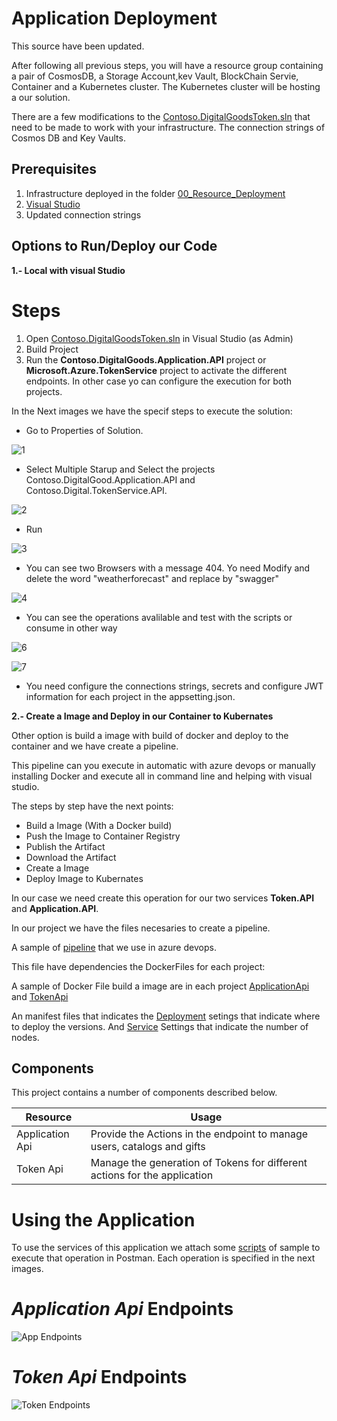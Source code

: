 # Application Deployment

This source have been updated.

After following all previous steps, you will have a resource group containing a pair of CosmosDB, a Storage Account,kev Vault, BlockChain Servie, Container and a Kubernetes cluster. The Kubernetes cluster will be hosting a our solution.

There are a few modifications to the [Contoso.DigitalGoodsToken.sln](./src/./src/Contoso.DigitalGoodsToken.sln) that need to be made to work with your infrastructure. The connection strings of Cosmos DB and Key Vaults.

<!-- To update the necessary appsettings.json connection strings, run the deploy.ps1 script. -->

## Prerequisites
1. Infrastructure deployed in the folder [00_Resource_Deployment](../00_Resource_Deployment)
2. [Visual Studio](https://visualstudio.microsoft.com/)
3. Updated connection strings

## Options to Run/Deploy our Code

**1.- Local with visual Studio**

# Steps
1. Open [Contoso.DigitalGoodsToken.sln](./src/Contoso.DigitalGoodsToken.sln) in Visual Studio (as Admin)
2. Build Project
3. Run the **Contoso.DigitalGoods.Application.API** project or **Microsoft.Azure.TokenService** project to activate the different endpoints. In other case yo can configure the execution for both projects.

In the Next images we have the specif steps to execute the solution:

* Go to Properties of Solution.

![1 ](./Local/1.png)

* Select Multiple Starup and Select the projects Contoso.DigitalGood.Application.API and Contoso.Digital.TokenService.API.

![2 ](./Local/2.png)

* Run

![3 ](./Local/3.png)

* You can see two Browsers with a message 404. Yo need Modify and delete the word "weatherforecast" and replace by "swagger"

![4 ](./Local/4.png)

* You can see the operations avalilable and test with the scripts or consume in other way

![6 ](./Local/6.png)

![7 ](./Local/7.png)

* You need configure the connections strings, secrets and configure JWT information for each project in the appsetting.json.


**2.- Create a Image and Deploy in our Container to Kubernates**

Other option is build a image with  build of docker and deploy to the container and we have create a pipeline.

This pipeline can you execute in automatic with azure devops or manually installing Docker and execute all in command line and helping with visual studio.

The steps by step have the next points:

* Build a Image (With a Docker build)
* Push the Image to Container Registry
* Publish the Artifact
* Download the Artifact
* Create a Image
* Deploy Image to Kubernates

In our case we need create this operation for our two services **Token.API** and  **Application.API**.

In our project we have the files necesaries to create a pipeline.

A sample of [pipeline](./azure-pipelines.yml) that we use in azure devops. 

This file have dependencies the DockerFiles for each project:

A sample of Docker File build a image are in each project [ApplicationApi](./src/Contoso.DigitalGoods.Application.API/Dockerfile) and [TokenApi](./src/Contoso.DigitalGoods.TokenService.API/Dockerfile)

An manifest files that indicates the [Deployment](./manifests/deployment.yml) setings that indicate where to deploy the versions. And [Service](./manifests/service.yml) Settings that indicate the number of nodes.














## Components
This project contains a number of components described below.

| Resource              | Usage                                                                                     |
|-----------------------|-------------------------------------------------------------------------------------------|
| Application Api  | Provide the Actions in the endpoint to manage users, catalogs and gifts        |
| Token Api  | Manage the generation of Tokens for different actions for the application|                                                     |


 # Using the Application  

 To use the services of this application we attach some [scripts](./Scripts.zip) of sample to execute that operation in Postman. Each operation is specified in the next images.
 

  # _Application Api_ Endpoints

  ![App Endpoints](../Reference/Apis/ApplicationApi.png)


  # _Token Api_ Endpoints

  ![Token Endpoints](../Reference/Apis/TokenApi.png)
 